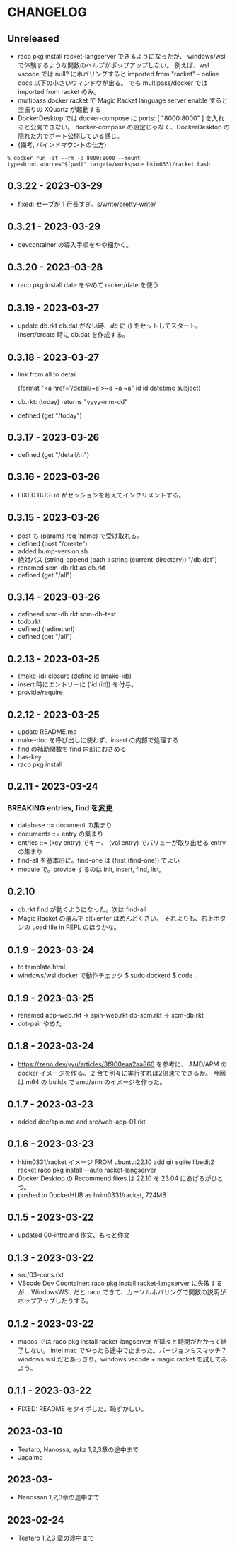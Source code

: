 # CHANGELOG

## Unreleased
- raco pkg install racket-langserver できるようになったが、
  windows/wsl で体験するような関数のヘルプがポップアップしない。
  例えば、wsl vscode では null? にホバリングすると
  imported from "racket" - online docs 以下の小さいウィンドウが出る。
  でも multipass/docker では imported from racket のみ。
- multipass docker racket で Magic Racket language server enable すると
  空振りの XQuartz が起動する
- DockerDesktop では docker-compose に ports: [ "8000:8000" ] を入れると公開できない。
  docker-compose の設定じゃなく、DockerDesktop の隠れた力でポート公開している感じ。
- (備考, バインドマウントの仕方)
```
% docker run -it --rm -p 8000:8000 --mount type=bind,source="$(pwd)",target=/workspace hkim0331/racket bash
```

## 0.3.22 - 2023-03-29
- fixed: セーブが 1 行長すぎ。s/write/pretty-write/

## 0.3.21 - 2023-03-29
- devcontainer の導入手順をやや細かく。


## 0.3.20 - 2023-03-28
- raco pkg install date をやめて racket/date を使う

## 0.3.19 - 2023-03-27
- update db.rkt
  db.dat がない時、*db* に () をセットしてスタート。
  insert/create 時に db.dat を作成する。

## 0.3.18 - 2023-03-27
- link from all to detail

  (format "&lt;a href='/detail/~a'>~a</a> ~a ~a" id id datetime subject)

- db.rkt: (today) returns "yyyy-mm-dd"
- defined (get "/today")

## 0.3.17 - 2023-03-26
- defined (get "/detail/:n")

## 0.3.16 - 2023-03-26
- FIXED BUG: id がセッションを超えてインクリメントする。

## 0.3.15 - 2023-03-26
- post も (params req 'name) で受け取れる。
- defined (post "/create")
- added bump-version.sh
- 絶対パス (string-append (path->string (current-directory)) "/db.dat")
- renamed scm-db.rkt as db.rkt
- defined (get "/all")

## 0.3.14 - 2023-03-26
- defineed scm-db.rkt:scm-db-test
- todo.rkt
- defined (rediret url)
- defined (get "/all")

## 0.2.13 - 2023-03-25
- (make-id) closure (define id (make-id))
- insert 時にエントリーに ('id (id)) を付与。
- provide/require

## 0.2.12 - 2023-03-25
- update README.md 
- make-doc を呼び出しに使わず、insert の内部で処理する
- find の補助関数を find 内部におさめる
- has-key
- raco pkg install

## 0.2.11 - 2023-03-24
### BREAKING entries, find を変更
- database  ::= document の集まり
- documents ::= entry の集まり
- entries   ::= (key entry) でキー、
                (val entry) でバリューが取り出せる entry の集まり
- find-all を基本形に。find-one は (first (find-one)) でよい
- module で。provide するのは init, insert, find, list,

## 0.2.10
- db.rkt find が動くようになった。次は find-all
- Magic Racket の選んで alt+enter はめんどくさい。
  それよりも、右上ボタンの Load file in REPL のほうかな。

## 0.1.9 - 2023-03-24
- <meta charset='UTF-8'> to template.html
- windows/wsl docker で動作チェック
  $ sudo dockerd
  $ code .
  <Reopen in Container>

## 0.1.9 - 2023-03-25
- renamed 
  app-web.rkt -> spin-web.rkt
  db-scm.rkt  -> scm-db.rkt
- dot-pair やめた


## 0.1.8 - 2023-03-24
- https://zenn.dev/yyu/articles/3f900eaa2aa860 を参考に、
  AMD/ARM の docker イメージを作る。
  2 台で別々に実行すれば2倍速でできるか。
  今回は m64 の buildx で amd/arm のイメージを作った。

## 0.1.7 - 2023-03-23
- added doc/spin.md and src/web-app-01.rkt

## 0.1.6 - 2023-03-23
- hkim0331/racket イメージ
  FROM ubuntu:22.10
  add git sqlite libedit2 racket
  raco pkg install --auto racket-langserver
- Docker Desktop の Recommend fixes は 22.10 を 23.04 にあげろがひとつ。
- pushed to DockerHUB as hkim0331/racket, 724MB

## 0.1.5 - 2023-03-22
- updated 00-intro.md 作文、もっと作文

## 0.1.3 - 2023-03-22
- src/03-cons.rkt
- VScode Dev Coontainer: raco pkg install racket-langserver に失敗するが...
  WindowsWSL だと raco できて、カーソルホバリングで関数の説明がポップアップしたりする。

## 0.1.2 - 2023-03-22
- macos では raco pkg install racket-langserver が延々と時間がかかって終了しない。
  intel mac でやったら途中で止まった。バージョンミスマッチ？
  windows wsl だとあっさり。windows vscode + magic racket を試してみよう。

## 0.1.1 - 2023-03-22
- FIXED: README をタイポした。恥ずかしい。

## 2023-03-10

- Teataro, Nanossa, aykz
  1,2,3章の途中まで
- Jagaimo

## 2023-03-

- Nanossan
  1,2,3章の途中まで

## 2023-02-24

- Teataro
  1,2,3 章の途中まで
